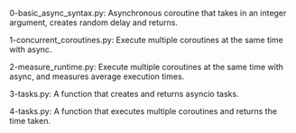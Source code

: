 0-basic_async_syntax.py: Asynchronous coroutine that takes in an integer argument, creates random delay and returns.

1-concurrent_coroutines.py: Execute multiple coroutines at the same time with async.

2-measure_runtime.py: Execute multiple coroutines at the same time with async, and measures average execution times.

3-tasks.py: A function that creates and returns asyncio tasks.

4-tasks.py: A function that executes multiple coroutines and returns the time taken.
